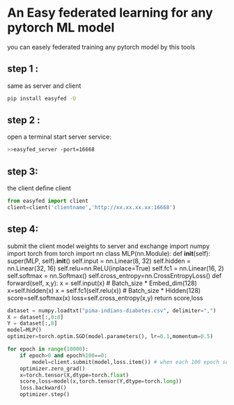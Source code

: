 # An Easy federated learning for any pytorch ML model
you can easely federated training any pytorch model by this tools

## step 1 :
same as server and client

```sh
pip install easyfed -U
```

## step 2 :
open a terminal start server service:

```sh
>>easyfed_server -port=16668
```

## step 3:
the client define client

```python
from easyfed import client
client=client('clientname','http://xx.xx.xx.xx:16668')
```

## step 4:
submit the client model weights to server and exchange
    import numpy
    import torch
    from torch import nn
    class MLP(nn.Module):
        def __init__(self):
            super(MLP, self).__init__()
            self.input = nn.Linear(8, 32)
            self.hidden = nn.Linear(32, 16)
            self.relu=nn.ReLU(inplace=True)
            self.fc1 = nn.Linear(16, 2)
            self.softmax = nn.Softmax()
            self.cross_entropy=nn.CrossEntropyLoss()
        def forward(self, x,y):
            x = self.input(x)               # Batch_size * Embed_dim(128)
            x=self.hidden(x)
            x = self.fc1(self.relu(x))                 # Batch_size * Hidden(128)
            score=self.softmax(x)
            loss=self.cross_entropy(x,y)
            return score,loss

```python
dataset = numpy.loadtxt("pima-indians-diabetes.csv", delimiter=",")
X = dataset[:,0:8]
Y = dataset[:,8]
model=MLP()
optimizer=torch.optim.SGD(model.parameters(), lr=0.1,momentum=0.5) 

for epoch in range(10000):
    if epoch>0 and epoch%100==0:
        model=client.submit(model,loss.item()) # when each 100 epoch submit the model and get the server aggregated model weights
    optimizer.zero_grad()
    x=torch.tensor(X,dtype=torch.float)
    score,loss=model(x,torch.tensor(Y,dtype=torch.long))
    loss.backward()
    optimizer.step()
```
